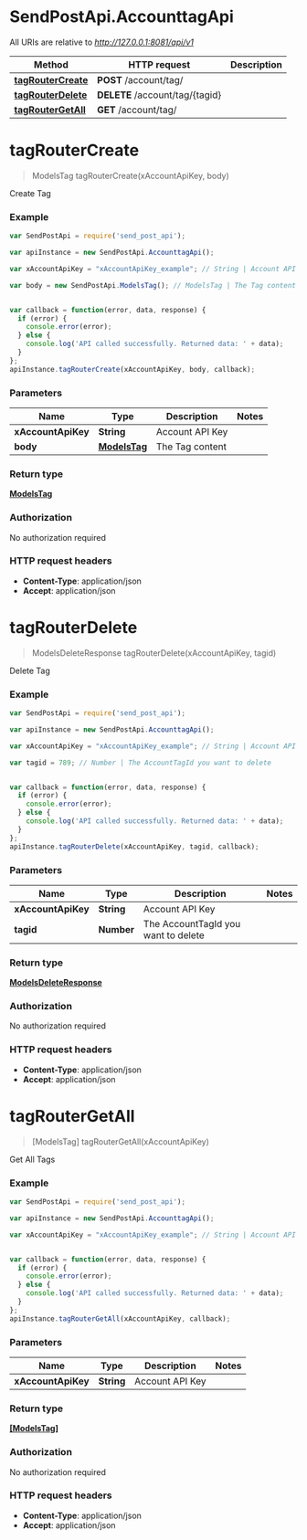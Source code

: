 # SendPostApi.AccounttagApi

All URIs are relative to *http://127.0.0.1:8081/api/v1*

Method | HTTP request | Description
------------- | ------------- | -------------
[**tagRouterCreate**](AccounttagApi.md#tagRouterCreate) | **POST** /account/tag/ | 
[**tagRouterDelete**](AccounttagApi.md#tagRouterDelete) | **DELETE** /account/tag/{tagid} | 
[**tagRouterGetAll**](AccounttagApi.md#tagRouterGetAll) | **GET** /account/tag/ | 


<a name="tagRouterCreate"></a>
# **tagRouterCreate**
> ModelsTag tagRouterCreate(xAccountApiKey, body)



Create Tag

### Example
```javascript
var SendPostApi = require('send_post_api');

var apiInstance = new SendPostApi.AccounttagApi();

var xAccountApiKey = "xAccountApiKey_example"; // String | Account API Key

var body = new SendPostApi.ModelsTag(); // ModelsTag | The Tag content


var callback = function(error, data, response) {
  if (error) {
    console.error(error);
  } else {
    console.log('API called successfully. Returned data: ' + data);
  }
};
apiInstance.tagRouterCreate(xAccountApiKey, body, callback);
```

### Parameters

Name | Type | Description  | Notes
------------- | ------------- | ------------- | -------------
 **xAccountApiKey** | **String**| Account API Key | 
 **body** | [**ModelsTag**](ModelsTag.md)| The Tag content | 

### Return type

[**ModelsTag**](ModelsTag.md)

### Authorization

No authorization required

### HTTP request headers

 - **Content-Type**: application/json
 - **Accept**: application/json

<a name="tagRouterDelete"></a>
# **tagRouterDelete**
> ModelsDeleteResponse tagRouterDelete(xAccountApiKey, tagid)



Delete Tag

### Example
```javascript
var SendPostApi = require('send_post_api');

var apiInstance = new SendPostApi.AccounttagApi();

var xAccountApiKey = "xAccountApiKey_example"; // String | Account API Key

var tagid = 789; // Number | The AccountTagId you want to delete


var callback = function(error, data, response) {
  if (error) {
    console.error(error);
  } else {
    console.log('API called successfully. Returned data: ' + data);
  }
};
apiInstance.tagRouterDelete(xAccountApiKey, tagid, callback);
```

### Parameters

Name | Type | Description  | Notes
------------- | ------------- | ------------- | -------------
 **xAccountApiKey** | **String**| Account API Key | 
 **tagid** | **Number**| The AccountTagId you want to delete | 

### Return type

[**ModelsDeleteResponse**](ModelsDeleteResponse.md)

### Authorization

No authorization required

### HTTP request headers

 - **Content-Type**: application/json
 - **Accept**: application/json

<a name="tagRouterGetAll"></a>
# **tagRouterGetAll**
> [ModelsTag] tagRouterGetAll(xAccountApiKey)



Get All Tags

### Example
```javascript
var SendPostApi = require('send_post_api');

var apiInstance = new SendPostApi.AccounttagApi();

var xAccountApiKey = "xAccountApiKey_example"; // String | Account API Key


var callback = function(error, data, response) {
  if (error) {
    console.error(error);
  } else {
    console.log('API called successfully. Returned data: ' + data);
  }
};
apiInstance.tagRouterGetAll(xAccountApiKey, callback);
```

### Parameters

Name | Type | Description  | Notes
------------- | ------------- | ------------- | -------------
 **xAccountApiKey** | **String**| Account API Key | 

### Return type

[**[ModelsTag]**](ModelsTag.md)

### Authorization

No authorization required

### HTTP request headers

 - **Content-Type**: application/json
 - **Accept**: application/json

